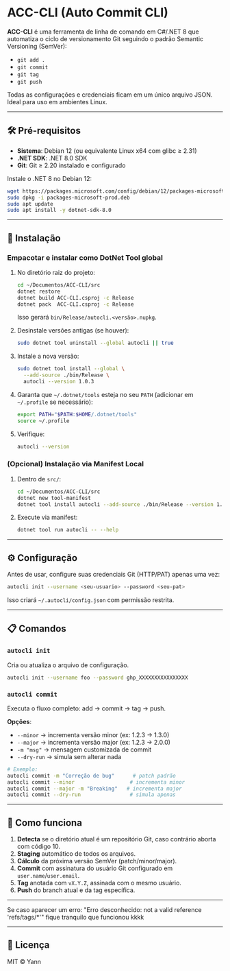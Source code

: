 # ACC-CLI (Auto Commit CLI)

**ACC-CLI** é uma ferramenta de linha de comando em C#/.NET 8 que automatiza o ciclo de versionamento Git seguindo o padrão Semantic Versioning (SemVer):

- `git add .`
- `git commit`
- `git tag`
- `git push`

Todas as configurações e credenciais ficam em um único arquivo JSON. Ideal para uso em ambientes Linux.

---

## 🛠️ Pré-requisitos

- **Sistema**: Debian 12 (ou equivalente Linux x64 com glibc ≥ 2.31)
- **.NET SDK**: .NET 8.0 SDK
- **Git**: Git ≥ 2.20 instalado e configurado

Instale o .NET 8 no Debian 12:
```bash
wget https://packages.microsoft.com/config/debian/12/packages-microsoft-prod.deb -O packages-microsoft-prod.deb
sudo dpkg -i packages-microsoft-prod.deb
sudo apt update
sudo apt install -y dotnet-sdk-8.0
```

---

## 🚀 Instalação

### Empacotar e instalar como DotNet Tool global

1. No diretório raiz do projeto:
   ```bash
   cd ~/Documentos/ACC-CLI/src
   dotnet restore
   dotnet build ACC-CLI.csproj -c Release
   dotnet pack  ACC-CLI.csproj -c Release
   ```
   Isso gerará `bin/Release/autocli.<versão>.nupkg`.

2. Desinstale versões antigas (se houver):
   ```bash
   sudo dotnet tool uninstall --global autocli || true
   ```

3. Instale a nova versão:
   ```bash
   sudo dotnet tool install --global \
     --add-source ./bin/Release \
     autocli --version 1.0.3
   ```

4. Garanta que `~/.dotnet/tools` esteja no seu `PATH` (adicionar em `~/.profile` se necessário):
   ```bash
   export PATH="$PATH:$HOME/.dotnet/tools"
   source ~/.profile
   ```

5. Verifique:
   ```bash
   autocli --version
   ```

### (Opcional) Instalação via Manifest Local

1. Dentro de `src/`:
   ```bash
   cd ~/Documentos/ACC-CLI/src
   dotnet new tool-manifest
   dotnet tool install autocli --add-source ./bin/Release --version 1.0.3
   ```

2. Execute via manifest:
   ```bash
   dotnet tool run autocli -- --help
   ```

---

## ⚙️ Configuração

Antes de usar, configure suas credenciais Git (HTTP/PAT) apenas uma vez:
```bash
autocli init --username <seu-usuario> --password <seu-pat>
```
Isso criará `~/.autocli/config.json` com permissão restrita.

---

## 📋 Comandos

### `autocli init`
Cria ou atualiza o arquivo de configuração.

```bash
autocli init --username foo --password ghp_XXXXXXXXXXXXXXXX
```

### `autocli commit`
Executa o fluxo completo: add → commit → tag → push.

**Opções**:
- `--minor` → incrementa versão minor (ex: 1.2.3 → 1.3.0)
- `--major` → incrementa versão major (ex: 1.2.3 → 2.0.0)
- `-m "msg"` → mensagem customizada de commit
- `--dry-run` → simula sem alterar nada

```bash
# Exemplo:
autocli commit -m "Correção de bug"      # patch padrão
autocli commit --minor                  # incrementa minor
autocli commit --major -m "Breaking"   # incrementa major
autocli commit --dry-run                # simula apenas
```
---

## 📖 Como funciona

1. **Detecta** se o diretório atual é um repositório Git, caso contrário aborta com código 10.
2. **Staging** automático de todos os arquivos.
3. **Cálculo** da próxima versão SemVer (patch/minor/major).
4. **Commit** com assinatura do usuário Git configurado em `user.name`/`user.email`.
5. **Tag** anotada com `vX.Y.Z`, assinada com o mesmo usuário.
6. **Push** do branch atual e da tag específica.

---
Se caso aparecer um erro: "Erro desconhecido: not a valid reference 'refs/tags/*'"
fique tranquilo que funcionou kkkk

---

## 📄 Licença

MIT © Yann


